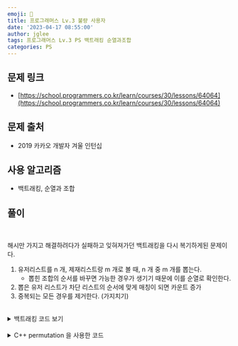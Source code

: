 ```yaml
---
emoji: 🧢
title: 프로그래머스 Lv.3 불량 사용자
date: '2023-04-17 08:55:00'
author: jglee
tags: 프로그래머스 Lv.3 PS 백트래킹 순열과조합
categories: PS
---
```


## 문제 링크

- [https://school.programmers.co.kr/learn/courses/30/lessons/64064](https://school.programmers.co.kr/learn/courses/30/lessons/64064)

## 문제 출처

- 2019 카카오 개발자 겨울 인턴십

## 사용 알고리즘

- 백트래킹, 순열과 조합

## 풀이

<br/>

해시만 가지고 해결하려다가 실패하고 잊혀져가던 백트래킹을 다시 복기하게된 문제이다. <br/>

1. 유저리스트를 n 개, 제재리스트랑 m 개로 볼 때, n 개 중 m 개를 뽑는다. <br/>
    - 뽑힌 조합의 순서를 바꾸면 가능한 경우가 생기기 때문에 이를 순열로 확인한다. <br/>
2. 뽑은 유저 리스트가 차단 리스트의 순서에 맞게 매칭이 되면 카운트 증가 <br/>
3. 중복되는 모든 경우를 제거한다. (가지치기) <br/>

<br/>

<details>
<summary>백트래킹 코드 보기</summary>

```C
#include <bits/stdc++.h>

using namespace std;

bool used[10];
set<string> cs;
set<string> ans;

bool match(string a, string x) {
    bool result = true;
    if(a.length() != x.length()) return false;
    for(int i=0; i<a.length(); i++) {
        if(x[i] == '*') continue;
        if(a[i] != x[i]) return false;
    }
    return true;
}

void func(int k, vector<string> user_id, vector<string> banned_id) {
    if(k == banned_id.size()) {
        string s = "";
        for(string c : cs) s += c + " ";
        ans.insert(s); // 매칭된 유저 리스트의 중복 제거를 위해 set의 성질을 사용한다.
        return;
    }
    
    for(int i=0; i<user_id.size(); i++) {
        if(used[i]) continue;
        if(match(user_id[i], banned_id[k])) {
            used[i] = 1;
            cs.insert(user_id[i]);
            func(k+1, user_id, banned_id);
            cs.erase(user_id[i]);
            used[i] = 0;
        }
    }
}

int solution(vector<string> user_id, vector<string> banned_id) {
    int answer = 0;
    
    func(0, user_id, banned_id);
    answer = ans.size();
    
    return answer;
}
```
</details>

<br/>

<details>
<summary>C++ permutation 을 사용한 코드</summary>

```C

#include <bits/stdc++.h>

using namespace std;

bool match(string a, string x) {
    bool result = true;
    if(a.length() != x.length()) return false;
    for(int i=0; i<a.length(); i++) {
        if(x[i] == '*') continue;
        if(a[i] != x[i]) return false;
    }
    return true;
}

int solution(vector<string> user_id, vector<string> banned_id) {
    vector<int> comb(user_id.size() - banned_id.size(), 0);
    for(int i=0; i<banned_id.size(); i++) comb.push_back(1);
    int answer = 0;
    vector<vector<string>> picked;
    do {
        vector<string> candi;
        for(int i=0; i<comb.size(); i++)
            if(comb[i]) candi.push_back(user_id[i]);
        
        
        sort(candi.begin(), candi.end()); // 정렬하지 않으면, 일부 순열의 케이스가 누락된다.
        do {
            bool success = true;
            for(int i=0; i<candi.size(); i++) {
                if(match(candi[i], banned_id[i])) continue;
                success = false;
                break;
            }
            if(success) {
                answer++;
                break;
            }
        } while(next_permutation(candi.begin(), candi.end())); // 뽑힌 케이스의 모든 경우의 수(순열)을 확인해서 가능한지 체크한다.
        
    } while(next_permutation(comb.begin(), comb.end())); // banned 개수 만큼 선택
    
    return answer;
}
```

</details>

<br/>

```toc

```